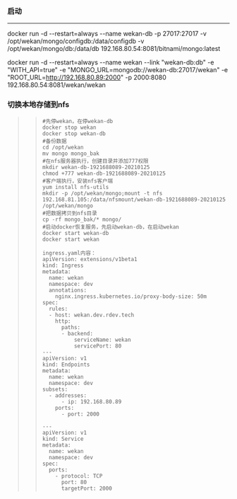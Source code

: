 ### 启动

---

docker run -d --restart=always --name wekan-db -p 27017:27017 -v /opt/wekan/mongo/configdb:/data/configdb -v  /opt/wekan/mongo/db:/data/db 192.168.80.54:8081/bitnami/mongo:latest

docker run -d --restart=always --name wekan --link "wekan-db:db" -e "WITH_API=true" -e "MONGO_URL=mongodb://wekan-db:27017/wekan" -e "ROOT_URL=http://192.168.80.89:2000" -p 2000:8080 192.168.80.54:8081/wekan/wekan



### 切换本地存储到nfs



> > ```
> > #先停wekan，在停wekan-db
> > docker stop wekan
> > docker stop wekan-db
> > #备份数据
> > cd /opt/wekan
> > mv mongo mongo_bak
> > #在nfs服务器执行，创建目录并添加777权限
> > mkdir wekan-db-1921688089-20210125
> > chmod +777 wekan-db-1921688089-20210125
> > #客户端执行，安装nfs客户端
> > yum install nfs-utils
> > mkdir -p /opt/wekan/mongo;mount -t nfs 192.168.81.105:/data/nfsmount/wekan-db-1921688089-20210125 /opt/wekan/mongo
> > #把数据拷贝到nfs目录
> > cp -rf mongo_bak/* mongo/
> > #启动docker恢复服务，先启动wekan-db，在启动wekan
> > docker start wekan-db
> > docker start wekan
> > 
> > ingress.yaml内容：
> > apiVersion: extensions/v1beta1
> > kind: Ingress
> > metadata:
> >   name: wekan
> >   namespace: dev
> >   annotations:
> >     nginx.ingress.kubernetes.io/proxy-body-size: 50m
> > spec:
> >   rules:
> >   - host: wekan.dev.rdev.tech
> >     http:
> >       paths:
> >       - backend:
> >           serviceName: wekan
> >           servicePort: 80
> > ---
> > apiVersion: v1
> > kind: Endpoints
> > metadata:
> >   name: wekan
> >   namespace: dev
> > subsets:
> >   - addresses:
> >       - ip: 192.168.80.89
> >     ports:
> >       - port: 2000
> > 
> > ---
> > apiVersion: v1
> > kind: Service
> > metadata:
> >   name: wekan
> >   namespace: dev
> > spec:
> >   ports:
> >     - protocol: TCP
> >       port: 80
> >       targetPort: 2000
> > ```
> >

